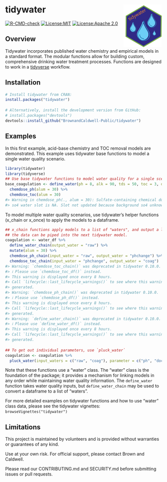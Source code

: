 
<!-- README.md is generated from README.Rmd. Please edit that file -->

# tidywater <img src="man/figures/tidywaterlogo.png" align="right" height = "138" />

<!-- badges: start -->

[![R-CMD-check](https://github.com/BrownandCaldwell-Public/tidywater/actions/workflows/R-CMD-check.yaml/badge.svg)](https://github.com/BrownandCaldwell-Public/tidywater/actions/workflows/R-CMD-check.yaml)
[![License:MIT](https://img.shields.io/badge/License-MIT-yellow.svg)](https://github.com/BrownandCaldwell-Public/tidywater/tree/main?tab=License-2-ov-file#mit-license)
[![License:Apache
2.0](https://img.shields.io/badge/license-Apache%20License%202.0-blue)](https://github.com/BrownandCaldwell-Public/tidywater/tree/main?tab=License-2-ov-file#mit-license)
<!-- badges: end -->

## Overview

Tidywater incorporates published water chemistry and empirical models in
a standard format. The modular functions allow for building custom,
comprehensive drinking water treatment processes. Functions are designed
to work in a [tidyverse](https://www.tidyverse.org/) workflow.

## Installation

``` r
# Install tidywater from CRAN:
install.packages("tidywater")

# Alternatively, install the development version from GitHub:
# install.packages("devtools")
devtools::install_github("BrownandCaldwell-Public/tidywater")
```

## Examples

In this first example, acid-base chemistry and TOC removal models are
demonstrated. This example uses tidywater base functions to model a
single water quality scenario.

``` r
library(tidywater)
library(tidyverse)
## Use base tidywater functions to model water quality for a single scenario.
base_coagulation <- define_water(ph = 8, alk = 90, tds = 50, toc = 3, doc = 2.8, uv254 = 0.08) %>%
  chemdose_ph(alum = 30) %>%
  chemdose_toc(alum = 30)
#> Warning in chemdose_ph(., alum = 30): Sulfate-containing chemical dosed, but
#> so4 water slot is NA. Slot not updated because background so4 unknown.
```

To model multiple water quality scenarios, use tidywater’s helper
functions (x_chain or x_once) to apply the models to a dataframe.

``` r
## x_chain functions apply models to a list of "waters", and output a list of "waters" so that
## the data can be piped into the next tidywater model.
coagulation <- water_df %>%
  define_water_chain(output_water = "raw") %>%
  mutate(alum = 30) %>%
  chemdose_ph_chain(input_water = "raw", output_water = "phchange") %>%
  chemdose_toc_chain(input_water = "phchange", output_water = "coag")
#> Warning: `chemdose_toc_chain()` was deprecated in tidywater 0.10.0.
#> ℹ Please use `chemdose_toc_df()` instead.
#> This warning is displayed once every 8 hours.
#> Call `lifecycle::last_lifecycle_warnings()` to see where this warning was
#> generated.
#> Warning: `chemdose_ph_chain()` was deprecated in tidywater 0.10.0.
#> ℹ Please use `chemdose_ph_df()` instead.
#> This warning is displayed once every 8 hours.
#> Call `lifecycle::last_lifecycle_warnings()` to see where this warning was
#> generated.
#> Warning: `define_water_chain()` was deprecated in tidywater 0.10.0.
#> ℹ Please use `define_water_df()` instead.
#> This warning is displayed once every 8 hours.
#> Call `lifecycle::last_lifecycle_warnings()` to see where this warning was
#> generated.

## To get out individual parameters, use `pluck_water`
coagulation <- coagulation %>%
  pluck_water(input_waters = c("raw", "coag"), parameter = c("ph", "doc"))
```

Note that these functions use a “water” class. The “water” class is the
foundation of the package; it provides a mechanism for linking models in
any order while maintaining water quality information. The
`define_water` function takes water quality inputs, but
`define_water_chain` may be used to convert a dataframe to a list of
“waters”.

For more detailed examples on tidywater functions and how to use “water”
class data, please see the tidywater vignettes:
`browseVignettes("tidywater")`

## Limitations

This project is maintained by volunteers and is provided without
warranties or guarantees of any kind.

Use at your own risk. For official support, please contact Brown and
Caldwell.

Please read our CONTRIBUTING.md and SECURITY.md before submitting issues
or pull requests.
